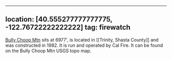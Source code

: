 
---
location: [40.555277777777775, -122.76722222222222]
tag: firewatch
---

[Bully Choop Mtn](http://www.peakbagging.com/CALookoutPhotos/BullyChoop.html) sits at 6977', is located in [[Trinity, Shasta County]] and was constructed in 1982. It is run and operated by Cal Fire. It can be found on the Bully Choop Mtn USGS topo map.
